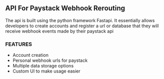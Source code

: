 ## API For Paystack Webhook Rerouting
The api is built using the python framework Fastapi. It essentially
allows developers to create accounts and register a url or database
that they will receive webhook events made by their paystack api

### FEATURES
- Account creation
- Personal webhook urls for paystack
- Multiple data storage options
- Custom UI to make usage easier
